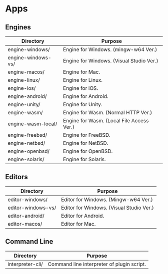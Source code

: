Apps
====

## Engines

|Directory             |Purpose                                  |
|----------------------|-----------------------------------------|
|engine-windows/       |Engine for Windows. (mingw-w64 Ver.)     |
|engine-windows-vs/    |Engine for Windows. (Visual Studio Ver.) |
|engine-macos/         |Engine for Mac.                          |
|engine-linux/         |Engine for Linux.                        |
|engine-ios/           |Engine for iOS.                          |
|engine-android/       |Engine for Android.                      |
|engine-unity/         |Engine for Unity.                        |
|engine-wasm/          |Engine for Wasm. (Normal HTTP Ver.)      |
|engine-wasm-local/    |Engine for Wasm. (Local File Access Ver.)|
|engine-freebsd/       |Engine for FreeBSD.                      |
|engine-netbsd/        |Engine for NetBSD.                       |
|engine-openbsd/       |Engine for OpenBSD.                      |
|engine-solaris/       |Engine for Solaris.                      |

## Editors

|Directory             |Purpose                                  |
|----------------------|-----------------------------------------|
|editor-windows/       |Editor for Windows. (Mingw-w64 Ver.)     |
|editor-windows-vs/    |Editor for Windows. (Visual Studio Ver.) |
|editor-android/       |Editor for Android.                      |
|editor-macos/         |Editor for Mac.                          |

## Command Line

|Directory             |Purpose                                   |
|----------------------|------------------------------------------|
|interpreter-cli/      |Command line interpreter of plugin script.|
